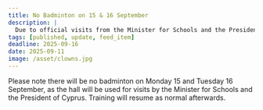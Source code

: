 ```yaml
---
title: No Badminton on 15 & 16 September
description: |
  Due to official visits from the Minister for Schools and the President of Cyprus, the hall will not be available on Monday 15 and Tuesday 16 September.
tags: [published, update, feed_item]
deadline: 2025-09-16
date: 2025-09-11
image: /asset/clowns.jpg
---
```


Please note there will be no badminton on Monday 15 and Tuesday 16 September, as the hall will be used for visits by the Minister for Schools and the President of Cyprus. Training will resume as normal afterwards.
